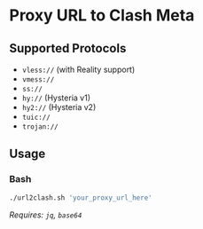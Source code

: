 # Proxy URL to Clash Meta

## Supported Protocols
- `vless://` (with Reality support)
- `vmess://`
- `ss://`
- `hy://` (Hysteria v1)
- `hy2://` (Hysteria v2) 
- `tuic://`
- `trojan://`

## Usage

### Bash
```bash
./url2clash.sh 'your_proxy_url_here'
```
*Requires: `jq`, `base64`*
